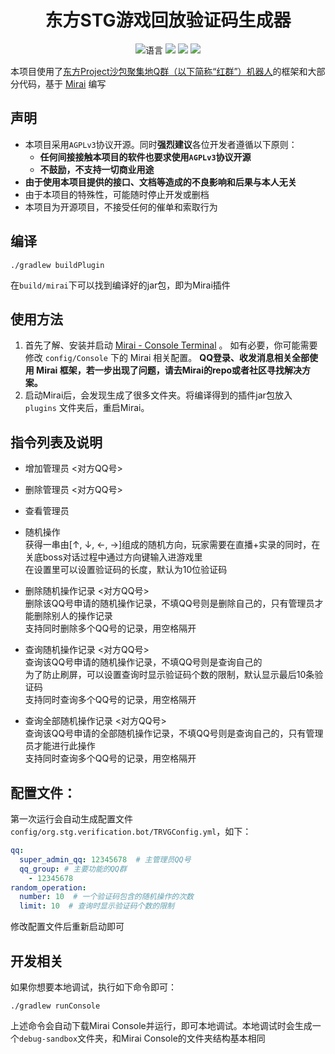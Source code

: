 <div align="center">

# 东方STG游戏回放验证码生成器

![](https://img.shields.io/github/languages/top/365daysdreamer/Touhou-replay-verification-code-generator-qqbot "语言")
[![](https://img.shields.io/github/actions/workflow/status/365daysdreamer/Touhou-replay-verification-code-generator-qqbot/build.yml?branch=main)](https://github.com/365daysdreamer/Touhou-replay-verification-code-generator-qqbot/actions/workflows/build.yml "代码分析")
[![](https://img.shields.io/github/contributors/365daysdreamer/Touhou-replay-verification-code-generator-qqbot)](https://github.com/365daysdreamer/Touhou-replay-verification-code-generator-qqbot/graphs/contributors "贡献者")
[![](https://img.shields.io/github/license/365daysdreamer/Touhou-replay-verification-code-generator-qqbot)](https://github.com/365daysdreamer/Touhou-replay-verification-code-generator-qqbot/blob/main/LICENSE "许可协议")
</div>

本项目使用了[东方Project沙包聚集地Q群（以下简称“红群”）机器人](https://github.com/CuteReimu/tfcc-bot-mirai-console)的框架和大部分代码，基于 [Mirai](https://github.com/mamoe/mirai) 编写

## 声明

* 本项目采用`AGPLv3`协议开源。同时**强烈建议**各位开发者遵循以下原则：
    * **任何间接接触本项目的软件也要求使用`AGPLv3`协议开源**
    * **不鼓励，不支持一切商业用途**
* **由于使用本项目提供的接口、文档等造成的不良影响和后果与本人无关**
* 由于本项目的特殊性，可能随时停止开发或删档
* 本项目为开源项目，不接受任何的催单和索取行为

## 编译

```shell
./gradlew buildPlugin
```

在`build/mirai`下可以找到编译好的jar包，即为Mirai插件

## 使用方法

1. 首先了解、安装并启动 [Mirai - Console Terminal](https://github.com/mamoe/mirai/blob/dev/docs/ConsoleTerminal.md) 。
   如有必要，你可能需要修改 `config/Console` 下的 Mirai 相关配置。
   **QQ登录、收发消息相关全部使用 Mirai 框架，若一步出现了问题，请去Mirai的repo或者社区寻找解决方案。**
2. 启动Mirai后，会发现生成了很多文件夹。将编译得到的插件jar包放入 `plugins` 文件夹后，重启Mirai。

## 指令列表及说明

- 增加管理员 <对方QQ号><br>

- 删除管理员 <对方QQ号><br>

- 查看管理员<br>

- 随机操作<br>
  获得一串由[↑, ↓, ←, →]组成的随机方向，玩家需要在直播+实录的同时，在关底boss对话过程中通过方向键输入进游戏里<br>
  在设置里可以设置验证码的长度，默认为10位验证码

- 删除随机操作记录 <对方QQ号><br>
  删除该QQ号申请的随机操作记录，不填QQ号则是删除自己的，只有管理员才能删除别人的操作记录<br>
  支持同时删除多个QQ号的记录，用空格隔开

- 查询随机操作记录 <对方QQ号><br>
  查询该QQ号申请的随机操作记录，不填QQ号则是查询自己的<br>
  为了防止刷屏，可以设置查询时显示验证码个数的限制，默认显示最后10条验证码<br>
  支持同时查询多个QQ号的记录，用空格隔开

- 查询全部随机操作记录 <对方QQ号><br>
  查询该QQ号申请的全部随机操作记录，不填QQ号则是查询自己的，只有管理员才能进行此操作<br>
  支持同时查询多个QQ号的记录，用空格隔开

## 配置文件：

第一次运行会自动生成配置文件`config/org.stg.verification.bot/TRVGConfig.yml`，如下：

```yaml
qq:
  super_admin_qq: 12345678  # 主管理员QQ号
  qq_group: # 主要功能的QQ群
    - 12345678
random_operation:
  number: 10  # 一个验证码包含的随机操作的次数
  limit: 10  # 查询时显示验证码个数的限制
```

修改配置文件后重新启动即可

## 开发相关

如果你想要本地调试，执行如下命令即可：

```shell
./gradlew runConsole
```

上述命令会自动下载Mirai Console并运行，即可本地调试。本地调试时会生成一个`debug-sandbox`文件夹，和Mirai Console的文件夹结构基本相同
